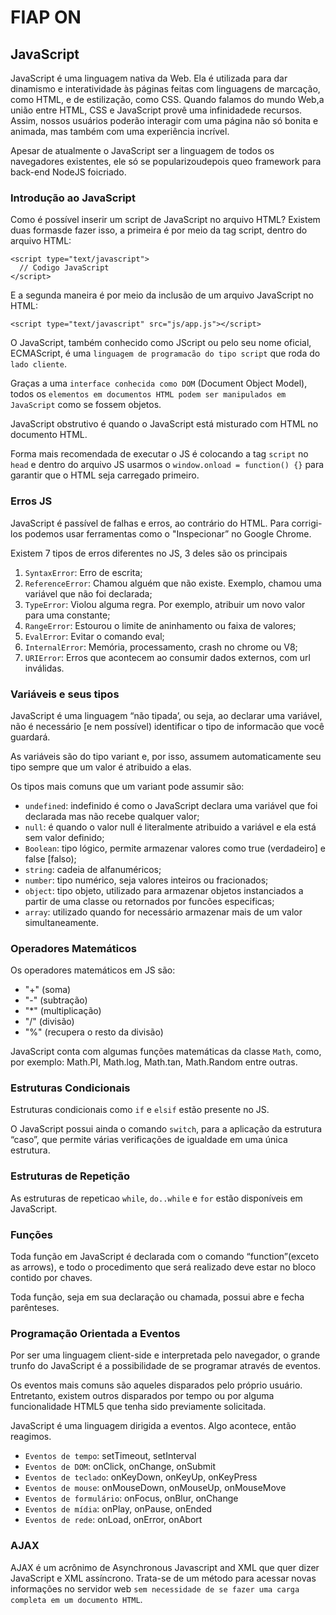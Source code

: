 # FIAP ON

## JavaScript

JavaScript é uma linguagem nativa da Web. Ela é utilizada para dar dinamismo e  interatividade às páginas  feitas  com  linguagens de marcação, como  HTML, e de estilização, como CSS. Quando falamos do mundo Web,a união entre HTML, CSS e JavaScript provê uma infinidadede  recursos.  Assim, nossos usuários poderão interagir com uma página não só bonita e animada, mas também com uma experiência incrível.

Apesar de atualmente o JavaScript ser a linguagem de todos os navegadores existentes, ele só se popularizoudepois queo framework para back-end NodeJS foicriado.

### Introdução ao JavaScript

Como é possível inserir um script de JavaScript no arquivo HTML?
Existem duas formasde fazer isso, a primeira é por meio da tag script, dentro do arquivo HTML:

  ``` JS
  <script type="text/javascript">
    // Codigo JavaScript
  </script>
  ```

E a segunda maneira é por meio da inclusão de um arquivo JavaScript no HTML:

  ``` JS
  <script type="text/javascript" src="js/app.js"></script>
  ```

O JavaScript, também conhecido como JScript ou pelo seu nome oficial, ECMAScript, é uma `linguagem de programacão do tipo script` que roda do `lado cliente`.

Graças a uma `interface conhecida como DOM` (Document Object Model), todos os `elementos em documentos HTML podem ser manipulados em JavaScript` como se fossem objetos.

JavaScript obstrutivo é quando o JavaScript está misturado com HTML no documento HTML.

Forma mais recomendada de executar o JS é colocando a tag `script` no `head` e dentro do arquivo JS usarmos o `window.onload = function() {}` para garantir que o HTML seja carregado primeiro.

### Erros JS

JavaScript é passível de falhas e erros, ao contrário do HTML. Para corrigi-los podemos usar ferramentas como o "Inspecionar” no Google Chrome.

Existem 7 tipos de erros diferentes no JS, 3 deles são os principais
  1. `SyntaxError`: Erro de escrita;
  2. `ReferenceError`: Chamou alguém que não existe. Exemplo, chamou uma variável que não foi declarada;
  3. `TypeError`: Violou alguma regra. Por exemplo, atribuir um novo valor para uma constante;
  4. `RangeError`: Estourou o limite de aninhamento ou faixa de valores;
  5. `EvalError`: Evitar o comando eval;
  6. `InternalError`: Memória, processamento, crash no chrome ou V8;
  7. `URIError`: Erros que acontecem ao consumir dados externos, com url inválidas.

### Variáveis e seus tipos

JavaScript é uma linguagem “não tipada’, ou seja, ao declarar uma variável, não é necessário [e nem
possível) identificar o tipo de informacão que você guardará.

As variáveis são do tipo variant e, por isso, assumem automaticamente seu tipo sempre que um valor é atribuido a elas.

Os tipos mais comuns que um variant pode assumir são:

  - `undefined`: indefinido é como o JavaScript declara uma variável que foi declarada mas não recebe qualquer valor;
  - `null`: é quando o valor null é literalmente atribuido a variável e ela está sem valor definido;
  - `Boolean`: tipo lógico, permite armazenar valores como true (verdadeiro] e false [falso);
  - `string`: cadeia de alfanuméricos;
  - `number`: tipo numérico, seja valores inteiros ou fracionados;
  - `object`: tipo objeto, utilizado para armazenar objetos instanciados a partir de uma classe ou retornados por funcões especificas;
  - `array`: utilizado quando for necessário armazenar mais de um valor simultaneamente.

### Operadores Matemáticos

Os operadores matemáticos em JS são:

  - "+" (soma)
  - "-" (subtração)
  - "*" (multiplicação)
  - "/" (divisão)
  - "%" (recupera o resto da divisão)

JavaScript conta com algumas funções matemáticas da classe `Math`, como, por exemplo: Math.PI, Math.log, Math.tan, Math.Random entre outras.

### Estruturas Condicionais

Estruturas condicionais como `if` e `elsif` estão presente no JS.

O JavaScript possui ainda o comando `switch`, para a aplicação da estrutura “caso”, que permite várias verificações de igualdade em uma única estrutura.

### Estruturas de Repetição

As estruturas de repeticao `while`, `do..while` e `for` estão disponíveis em JavaScript.

### Funções

Toda função em JavaScript é declarada com o comando “function”(exceto as arrows), e todo o procedimento que será realizado deve estar no bloco contido por chaves.

Toda função, seja em sua declaração ou chamada, possui abre e fecha parênteses.

### Programação Orientada a Eventos

Por ser uma linguagem client-side e interpretada pelo navegador, o grande trunfo do JavaScript é a possibilidade de se programar através de eventos.

Os eventos mais comuns são aqueles disparados pelo próprio usuário. Entretanto, existem outros disparados por tempo ou por alguma funcionalidade HTML5 que tenha sido previamente solicitada.

JavaScript é uma linguagem dirigida a eventos. Algo acontece, então reagimos.

  - `Eventos de tempo`: setTimeout, setInterval
  - `Eventos de DOM`: onClick, onChange, onSubmit
  - `Eventos de teclado`: onKeyDown, onKeyUp, onKeyPress
  - `Eventos de mouse`: onMouseDown, onMouseUp, onMouseMove
  - `Eventos de formulário`: onFocus, onBlur, onChange
  - `Eventos de mídia`: onPlay, onPause, onEnded
  - `Eventos de rede`: onLoad, onError, onAbort

### AJAX

AJAX é um acrônimo de Asynchronous Javascript and XML que quer dizer JavaScript e XML assíncrono. Trata-se de um método para acessar novas informações no servidor web `sem necessidade de se fazer uma carga completa em um documento HTML`.


